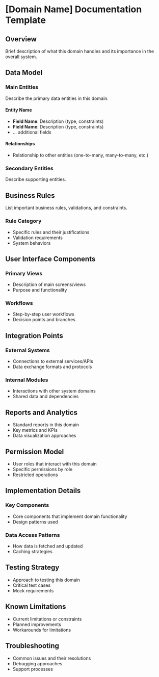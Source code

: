 
# [Domain Name] Documentation Template

## Overview
Brief description of what this domain handles and its importance in the overall system.

## Data Model

### Main Entities
Describe the primary data entities in this domain.

#### Entity Name
- **Field Name**: Description (type, constraints)
- **Field Name**: Description (type, constraints)
- ... additional fields

#### Relationships
- Relationship to other entities (one-to-many, many-to-many, etc.)

### Secondary Entities
Describe supporting entities.

## Business Rules
List important business rules, validations, and constraints.

### Rule Category
- Specific rules and their justifications
- Validation requirements
- System behaviors

## User Interface Components

### Primary Views
- Description of main screens/views
- Purpose and functionality

### Workflows
- Step-by-step user workflows
- Decision points and branches

## Integration Points

### External Systems
- Connections to external services/APIs
- Data exchange formats and protocols

### Internal Modules
- Interactions with other system domains
- Shared data and dependencies

## Reports and Analytics
- Standard reports in this domain
- Key metrics and KPIs
- Data visualization approaches

## Permission Model
- User roles that interact with this domain
- Specific permissions by role
- Restricted operations

## Implementation Details

### Key Components
- Core components that implement domain functionality
- Design patterns used

### Data Access Patterns
- How data is fetched and updated
- Caching strategies

## Testing Strategy
- Approach to testing this domain
- Critical test cases
- Mock requirements

## Known Limitations
- Current limitations or constraints
- Planned improvements
- Workarounds for limitations

## Troubleshooting
- Common issues and their resolutions
- Debugging approaches
- Support processes


